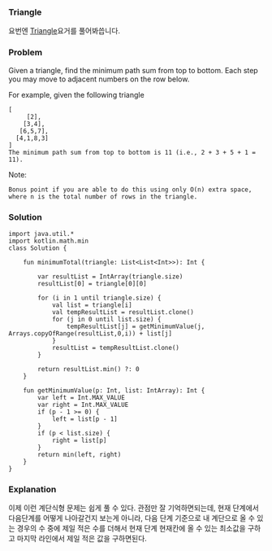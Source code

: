 ### Triangle

요번엔 [Triangle](https://leetcode.com/problems/triangle/)요거를 풀어봐씁니다.

### Problem
Given a triangle, find the minimum path sum from top to bottom. Each step you may move to adjacent numbers on the row below.

For example, given the following triangle

```
[
     [2],
    [3,4],
   [6,5,7],
  [4,1,8,3]
]
The minimum path sum from top to bottom is 11 (i.e., 2 + 3 + 5 + 1 = 11).
```

Note:

```
Bonus point if you are able to do this using only O(n) extra space, where n is the total number of rows in the triangle.
```


### Solution

```
import java.util.*
import kotlin.math.min
class Solution {

    fun minimumTotal(triangle: List<List<Int>>): Int {

        var resultList = IntArray(triangle.size)
        resultList[0] = triangle[0][0]

        for (i in 1 until triangle.size) {
            val list = triangle[i]
            val tempResultList = resultList.clone()
            for (j in 0 until list.size) {
                tempResultList[j] = getMinimumValue(j, Arrays.copyOfRange(resultList,0,i)) + list[j]
            }
            resultList = tempResultList.clone()
        }

        return resultList.min() ?: 0
    }

    fun getMinimumValue(p: Int, list: IntArray): Int {
        var left = Int.MAX_VALUE
        var right = Int.MAX_VALUE
        if (p - 1 >= 0) {
            left = list[p - 1]
        }
        if (p < list.size) {
            right = list[p]
        }
        return min(left, right)
    }
}
```

### Explanation

이제 이런 계단식형 문제는 쉽게 풀 수 있다. 관점만 잘 기억하면되는데,  현재 단계에서 다음단계를 어떻게 나아갈건지 보는게 아니라, 다음 단계 기준으로 내 계단으로 올 수 있는 경우의 수 중에 제일 적은 수를 더해서 현재 단계 현재칸에 올 수 있는 최소값을 구하고 마지막 라인에서 제일 적은 값을 구하면된다.